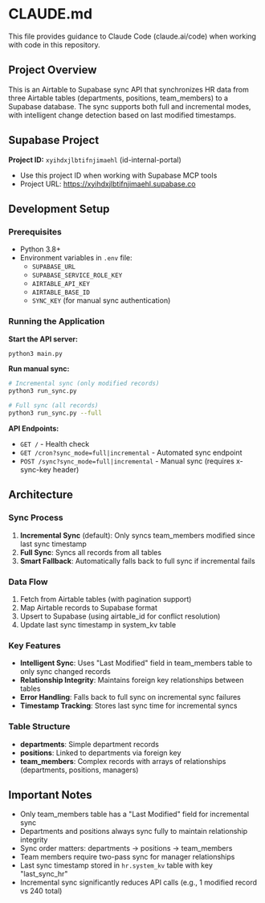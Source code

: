 # CLAUDE.md

This file provides guidance to Claude Code (claude.ai/code) when working with code in this repository.

## Project Overview

This is an Airtable to Supabase sync API that synchronizes HR data from three Airtable tables (departments, positions, team_members) to a Supabase database. The sync supports both full and incremental modes, with intelligent change detection based on last modified timestamps.

## Supabase Project

**Project ID:** `xyihdxjlbtifnjimaehl` (id-internal-portal)
- Use this project ID when working with Supabase MCP tools
- Project URL: https://xyihdxjlbtifnjimaehl.supabase.co

## Development Setup

### Prerequisites
- Python 3.8+
- Environment variables in `.env` file:
  - `SUPABASE_URL`
  - `SUPABASE_SERVICE_ROLE_KEY`
  - `AIRTABLE_API_KEY`
  - `AIRTABLE_BASE_ID`
  - `SYNC_KEY` (for manual sync authentication)

### Running the Application

**Start the API server:**
```bash
python3 main.py
```

**Run manual sync:**
```bash
# Incremental sync (only modified records)
python3 run_sync.py

# Full sync (all records)
python3 run_sync.py --full
```

**API Endpoints:**
- `GET /` - Health check
- `GET /cron?sync_mode=full|incremental` - Automated sync endpoint
- `POST /sync?sync_mode=full|incremental` - Manual sync (requires x-sync-key header)

## Architecture

### Sync Process
1. **Incremental Sync** (default): Only syncs team_members modified since last sync timestamp
2. **Full Sync**: Syncs all records from all tables
3. **Smart Fallback**: Automatically falls back to full sync if incremental fails

### Data Flow
1. Fetch from Airtable tables (with pagination support)
2. Map Airtable records to Supabase format
3. Upsert to Supabase (using airtable_id for conflict resolution)
4. Update last sync timestamp in system_kv table

### Key Features
- **Intelligent Sync**: Uses "Last Modified" field in team_members table to only sync changed records
- **Relationship Integrity**: Maintains foreign key relationships between tables
- **Error Handling**: Falls back to full sync on incremental sync failures
- **Timestamp Tracking**: Stores last sync time for incremental syncs

### Table Structure
- **departments**: Simple department records
- **positions**: Linked to departments via foreign key
- **team_members**: Complex records with arrays of relationships (departments, positions, managers)

## Important Notes

- Only team_members table has a "Last Modified" field for incremental sync
- Departments and positions always sync fully to maintain relationship integrity
- Sync order matters: departments → positions → team_members
- Team members require two-pass sync for manager relationships
- Last sync timestamp stored in `hr.system_kv` table with key "last_sync_hr"
- Incremental sync significantly reduces API calls (e.g., 1 modified record vs 240 total)